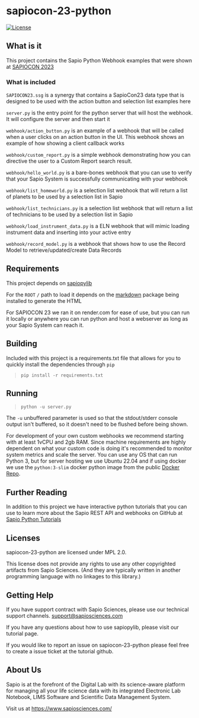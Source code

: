 # sapiocon-23-python

[![License](https://img.shields.io/pypi/l/sapiopylib.svg)](https://github.com/sapiosciences/sapio-py-tutorials/blob/master/LICENSE)

## What is it

This project contains the Sapio Python Webhook examples that were shown
at [SAPIOCON 2023](https://www.sapiosciences.com/sapiocon)

### What is included

`SAPIOCON23.ssg` is a synergy that contains a SapioCon23 data type that is designed to be used with the action button
and selection list examples here

`server.py` is the entry point for the python server that will host the webhook. It will configure the server and then
start it

`webhook/action_button.py` is an example of a webhook that will be called when a user clicks on an action button in the
UI. This webhook shows an example of how showing a client callback works

`webhook/custom_report.py` is a simple webhook demonstrating how you can directive the user to a Custom Report search result.

`webhook/hello_world.py` is a bare-bones webhook that you can use to verify that your Sapio System is successfully
communicating with your webhook

`webhook/list_homeworld.py` is a selection list webhook that will return a list of planets to be used by a selection
list in Sapio

`webhook/list_technicians.py` is a selection list webhook that will return a list of technicians to be used by a
selection list in Sapio

`webhook/load_instrument_data.py` is a ELN webhook that will mimic loading instrument data and inserting into your
active entry

`webhook/record_model.py` is a webhook that shows how to use the Record Model to retrieve/updated/create Data Records

## Requirements

This project depends on [sapiopylib](https://pypi.org/project/sapiopylib/)

For the `ROOT` `/` path to load it depends on the [markdown](https://pypi.org/project/Markdown/) package being installed
to generate the HTML

For SAPIOCON 23 we ran it on render.com for ease of use, but you can run it locally or anywhere you can run python and
host a webserver as long as your Sapio System can reach it.

## Building

Included with this project is a requirements.txt file that allows for you to quickly install the dependencies
through `pip`
> `pip install -r requirements.txt`

## Running

> `python -u server.py`

The `-u` unbuffered parameter is used so that the stdout/stderr console output isn't buffered, so it doesn't need to be
flushed before being shown.

For development of your own custom webhooks we recommend starting with at least 1vCPU and 2gb RAM. Since machine requirements are highly dependent on what your custom code is doing it's recommended to monitor system metrics and scale the server. You can use any OS that can run Python 3, but for server hosting we use Ubuntu 22.04 and if using docker we use the `python:3-slim` docker python image from the public [Docker Repo](https://hub.docker.com/_/python).

## Further Reading

In addition to this project we have interactive python tutorials that you can use to learn more about the Sapio REST API
and webhooks on GitHub at [Sapio Python Tutorials](https://github.com/sapiosciences/sapio-py-tutorials/)

## Licenses

sapiocon-23-python are licensed under MPL 2.0.

This license does not provide any rights to use any other copyrighted artifacts from Sapio Sciences. (And they are
typically written in another programming language with no linkages to this library.)

## Getting Help

If you have support contract with Sapio Sciences, please use our technical support channels. support@sapiosciences.com

If you have any questions about how to use sapiopylib, please visit our tutorial page.

If you would like to report an issue on sapiocon-23-python please feel free to create a issue ticket at the tutorial
github.

## About Us

Sapio is at the forefront of the Digital Lab with its science-aware platform for managing all your life science data
with its integrated Electronic Lab Notebook, LIMS Software and Scientific Data Management System.

Visit us at https://www.sapiosciences.com/
